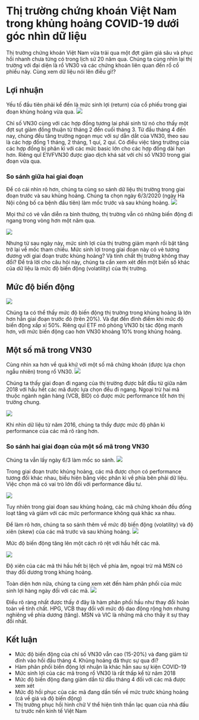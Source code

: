 Thị trường chứng khoán Việt Nam trong khủng hoảng COVID-19 dưới góc nhìn dữ liệu
================================================================================

Thị trường chứng khoán Việt Nam vừa trải qua một đợt giảm giá sâu và
phục hồi nhanh chưa từng có trong lịch sử 20 năm qua. Chúng ta cùng nhìn
lại thị trường với đại diện là rổ VN30 và các chứng khoán liên quan đến
rổ cổ phiếu này. Cùng xem dữ liệu nói lên điều gì!?

Lợi nhuận
---------

Yếu tố đầu tiên phải kể đến là mức sinh lợi (return) của cổ phiếu trong
giai đoạn khủng hoảng vừa qua.
![](thi-truong-ck-vietnam-trong-khung-hoang-covid-19-duoi-goc-nhin-du-lieu_files/figure-markdown_strict/unnamed-chunk-2-1.png)

Chỉ số VN30 cùng với các hợp đồng tương lai phái sinh từ nó cho thấy một
đợt sụt giảm đồng thuận từ tháng 2 đến cuối tháng 3. Từ đầu tháng 4 đến
nay, chúng đều tăng trưởng ngoạn mục với sự dẫn dắt của VN30, theo sau
là các hợp đồng 1 tháng, 2 tháng, 1 quí, 2 quí. Có điều việc tăng trưởng
của các hợp đồng bị phân kì với các mức basic lớn cho các hợp đồng dài
hạn hơn. Riêng quĩ E1VFVN30 được giao dịch khá sát với chỉ số VN30 trong
giai đoạn vừa qua.

### So sánh giữa hai giai đoạn

Để có cái nhìn rõ hơn, chúng ta cùng so sánh dữ liệu thị trường trong
giai đoạn trước và sau khủng hoảng. Chúng ta chọn ngày 6/3/2020 (ngày Hà
Nội công bố ca bệnh đầu tiên) làm mốc trước và sau khủng hoảng.
![](thi-truong-ck-vietnam-trong-khung-hoang-covid-19-duoi-goc-nhin-du-lieu_files/figure-markdown_strict/unnamed-chunk-3-1.png)

Mọi thứ có vẻ vẫn diễn ra bình thường, thị trường vẫn có những biến động
đi ngang trong vòng hơn một năm qua.

![](thi-truong-ck-vietnam-trong-khung-hoang-covid-19-duoi-goc-nhin-du-lieu_files/figure-markdown_strict/unnamed-chunk-4-1.png)

Nhưng từ sau ngày này, mức sinh lợi của thị trường giảm mạnh rồi bật
tăng trở lại về mốc tham chiếu. Mức sinh lợi trong giai đoạn này có vẻ
tương đương với giai đoạn trước khủng hoảng? Và tính chất thị trường
không thay đổi? Để trả lời cho câu hỏi này, chúng ta cần xem xét đến một
biến số khác của dữ liệu là mức độ biến động (volatility) của thị
trường.

Mức độ biến động
----------------

![](thi-truong-ck-vietnam-trong-khung-hoang-covid-19-duoi-goc-nhin-du-lieu_files/figure-markdown_strict/unnamed-chunk-5-1.png)

Chúng ta có thể thấy mức độ biến động thị trường trong khủng hoảng là
lớn hơn hẳn giai đoạn trước đó (trên 20%). Và đạt đến đỉnh điểm khi mức
độ biến động xấp xỉ 50%. Riêng quĩ ETF mô phỏng VN30 bị tác động mạnh
hơn, với mức biến động cao hơn VN30 khoảng 10% trong khủng hoảng.

Một số mã trong VN30
--------------------

Cùng nhìn xa hơn về quá khứ với một số mã chứng khoán (được lựa chọn
ngẫu nhiên) trong rổ VN30.
![](thi-truong-ck-vietnam-trong-khung-hoang-covid-19-duoi-goc-nhin-du-lieu_files/figure-markdown_strict/unnamed-chunk-6-1.png)

Chúng ta thấy giai đoạn đi ngang của thị trường được bắt đầu từ giữa năm
2018 với hầu hết các mã được lựa chọn đều đi ngang. Ngoại trừ hai mã
thuộc ngành ngân hàng (VCB, BID) có được mức performance tốt hơn thị
trường chung.

![](thi-truong-ck-vietnam-trong-khung-hoang-covid-19-duoi-goc-nhin-du-lieu_files/figure-markdown_strict/unnamed-chunk-7-1.png)

Khi nhìn dữ liệu từ năm 2016, chúng ta thấy được mức độ phân kì
performance của các mã rõ ràng hơn.

### So sánh hai giai đoạn của một số mã trong VN30

Chúng ta vẫn lấy ngày 6/3 làm mốc so sánh.
![](thi-truong-ck-vietnam-trong-khung-hoang-covid-19-duoi-goc-nhin-du-lieu_files/figure-markdown_strict/unnamed-chunk-8-1.png)

Trong giai đoạn trước khủng hoảng, các mã được chọn có performance tương
đối khác nhau, biểu hiện bằng việc phân kì về phía bên phải dữ liệu.
Việc chọn mã có vai trò lớn đối với performance đầu tư.

![](thi-truong-ck-vietnam-trong-khung-hoang-covid-19-duoi-goc-nhin-du-lieu_files/figure-markdown_strict/unnamed-chunk-9-1.png)

Tuy nhiên trong giai đoạn sau khủng hoảng, các mã chứng khoán đều đồng
loạt tăng và giảm với các mức performance không quá khác xa nhau.

Để làm rõ hơn, chúng ta so sánh thêm về mức độ biến động (volatility) và
độ xiên (skew) của các mã trước và sau khủng hoảng.
![](thi-truong-ck-vietnam-trong-khung-hoang-covid-19-duoi-goc-nhin-du-lieu_files/figure-markdown_strict/unnamed-chunk-10-1.png)

Mức độ biến động tăng lên một cách rõ rệt với hầu hết các mã.

![](thi-truong-ck-vietnam-trong-khung-hoang-covid-19-duoi-goc-nhin-du-lieu_files/figure-markdown_strict/unnamed-chunk-11-1.png)

Độ xiên của các mã thì hầu hết bị lệch về phía âm, ngoại trừ mã MSN có
thay đổi dương trong khủng hoảng.

Toàn diện hơn nữa, chúng ta cùng xem xét đến hàm phân phối của mức sinh
lợi hàng ngày đối với các mã.
![](thi-truong-ck-vietnam-trong-khung-hoang-covid-19-duoi-goc-nhin-du-lieu_files/figure-markdown_strict/unnamed-chunk-12-1.png)

Điều rõ ràng nhất được thấy ở đây là hàm phân phối hầu như thay đổi hoàn
toàn về tính chất. HPG, VCB thay đổi với mức độ dao động rộng hơn nhưng
nghiêng về phía dương (tăng). MSN và VIC là những mã cho thấy ít sự thay
đổi nhất.

Kết luận
--------

-   Mức độ biến động của chỉ số VN30 vẫn cao (15-20%) và đang giảm từ
    đỉnh vào hồi đầu tháng 4. Khủng hoảng đã thực sự qua đi?
-   Hàm phân phối biến động lợi nhuận là khác hẳn sau sự kiện COVID-19
-   Mức sinh lợi của các mã trong rổ VN30 là rất thấp kể từ năm 2018
-   Mức độ biến động đang giảm dần từ đầu tháng 4 đối với các mã được
    xem xét
-   Mức độ hồi phục của các mã đang dần tiến về mức trước khủng hoảng
    (cả về giá và độ biến động)
-   Thị trường phục hồi hình chữ V thể hiện tinh thần lạc quan của nhà
    đầu tư trước nền kinh tế Việt Nam
